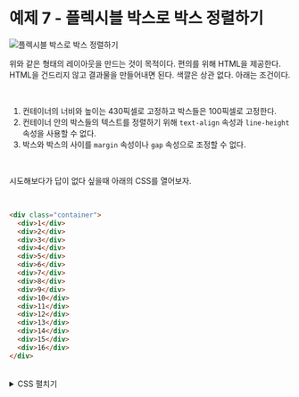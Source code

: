 # 예제 7 - 플렉시블 박스로 박스 정렬하기
![플렉시블 박스로 박스 정렬하기](https://drive.google.com/uc?export=view&id=1spxMU_IjYFq0ppvIsZ_VM04wQzLEjl7R)

위와 같은 형태의 레이아웃을 만드는 것이 목적이다. 편의를 위해 HTML을 제공한다. HTML을 건드리지 않고 결과물을 만들어내면 된다. 색깔은 상관 없다. 아래는 조건이다.

<br>

1. 컨테이너의 너비와 높이는 430픽셀로 고정하고 박스들은 100픽셀로 고정한다.
1. 컨테이너 안의 박스들의 텍스트를 정렬하기 위해 `text-align` 속성과 `line-height` 속성을 사용할 수 없다.
1. 박스와 박스의 사이를 `margin` 속성이나 `gap` 속성으로 조정할 수 없다.

<br>

시도해보다가 답이 없다 싶을때 아래의 CSS를 열어보자.

<br>

```html
<div class="container">
  <div>1</div>
  <div>2</div>
  <div>3</div>
  <div>4</div>
  <div>5</div>
  <div>6</div>
  <div>7</div>
  <div>8</div>
  <div>9</div>
  <div>10</div>
  <div>11</div>
  <div>12</div>
  <div>13</div>
  <div>14</div>
  <div>15</div>
  <div>16</div>
</div>
```

<br>

<details>
  <summary>CSS 펼치기</summary>

```css
* {
  padding: 0;
  margin: 0;
}

div.container {
  background-color: red;
  width: 430px;
  height: 430px;
  display: flex;
  flex-direction: column-reverse;
  flex-wrap: wrap-reverse;
  justify-content: space-between;
  align-content: space-between;
}

div.container div {
  width: 100px;
  height: 100px;
  background-color: blue;
  color: white;
  display: flex;
  align-items: center;
  justify-content: center;
}
```
</details>